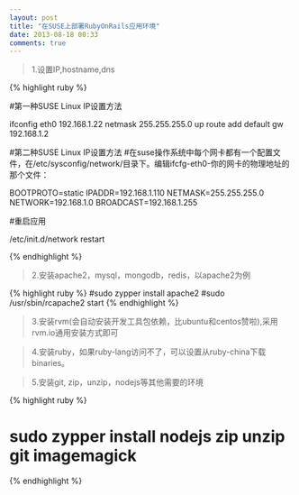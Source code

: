 ```yaml
---
layout: post
title: "在SUSE上部署RubyOnRails应用环境"
date: 2013-08-18 00:33
comments: true
---
```

>1.设置IP,hostname,dns

{% highlight ruby %}

#第一种SUSE Linux IP设置方法

ifconfig eth0 192.168.1.22 netmask 255.255.255.0 up
route add default gw 192.168.1.2

#第二种SUSE Linux IP设置方法
#在suse操作系统中每个网卡都有一个配置文件，在/etc/sysconfig/network/目录下。编辑ifcfg-eth0-你的网卡的物理地址的那个文件：

BOOTPROTO=static
IPADDR=192.168.1.110
NETMASK=255.255.255.0
NETWORK=192.168.1.0
BROADCAST=192.168.1.255

#重启应用

/etc/init.d/network restart

{% endhighlight %}

>2.安装apache2，mysql，mongodb，redis，以apache2为例

{% highlight ruby %}
#sudo zypper install apache2
#sudo /usr/sbin/rcapache2 start
{% endhighlight %}

>3.安装rvm(会自动安装开发工具包依赖，比ubuntu和centos赞啦),采用rvm.io通用安装方式即可

>4.安装ruby，如果ruby-lang访问不了，可以设置从ruby-china下载binaries。

>5.安装git, zip，unzip，nodejs等其他需要的环境

{% highlight ruby %}
# sudo zypper install nodejs zip unzip git imagemagick
{% endhighlight %}
